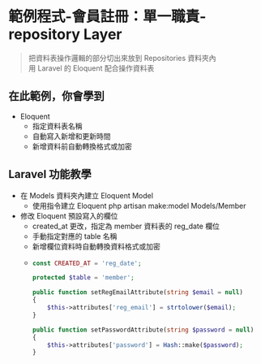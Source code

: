 # 範例程式-會員註冊：單一職責-repository Layer

> 把資料表操作邏輯的部分切出來放到 Repositories 資料夾內  
> 用 Laravel 的 Eloquent 配合操作資料表

## 在此範例，你會學到

- Eloquent
  - 指定資料表名稱
  - 自動寫入新增和更新時間
  - 新增資料前自動轉換格式或加密

## Laravel 功能教學

- 在 Models 資料夾內建立 Eloquent Model
  - 使用指令建立 Eloquent php artisan make:model Models/Member
- 修改 Eloquent 預設寫入的欄位
  - created_at 更改，指定為 member 資料表的 reg_date 欄位
  - 手動指定對應的 table 名稱
  - 新增欄位資料時自動轉換資料格式或加密
  - ```php
    const CREATED_AT = 'reg_date';

    protected $table = 'member';

    public function setRegEmailAttribute(string $email = null)
    {
        $this->attributes['reg_email'] = strtolower($email);
    }

    public function setPasswordAttribute(string $password = null)
    {
        $this->attributes['password'] = Hash::make($password);
    }
    ```
